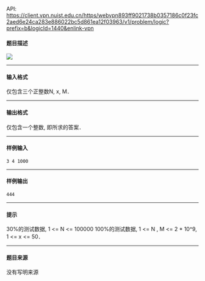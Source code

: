 API: https://client.vpn.nuist.edu.cn/https/webvpn893ff9021738b0357186c0f23fc2aed6e24ca283e886022bc5d861ea12f03963/v1/problem/logic?prefix=b&logicId=1440&enlink-vpn

#### 题目描述

![](../file/1440_0.jpg)

---

#### 输入格式

仅包含三个正整数N, x, M．

---

#### 输出格式

仅包含一个整数, 即所求的答案．

---

#### 样例输入
```
3 4 1000

```

---

#### 样例输出
```
444

```

---

#### 提示

30%的测试数据, 1 <= N <= 100000 100%的测试数据, 1 <= N , M <= 2 \* 10^9, 1 <= x <= 50．

---

#### 题目来源

没有写明来源